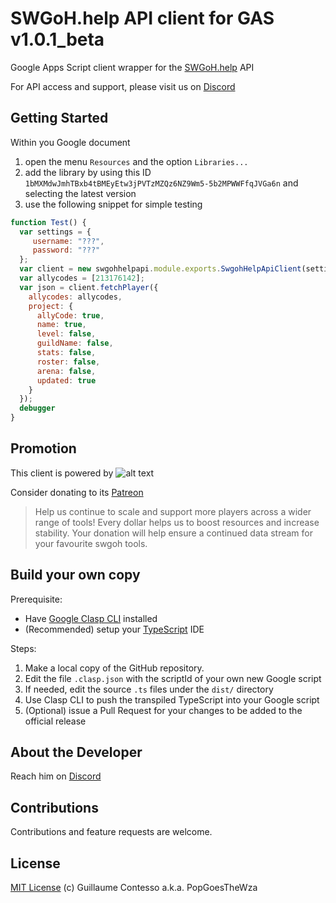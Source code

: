 # SWGoH.help API client for GAS v1.0.1_beta

Google Apps Script client wrapper for the [SWGoH.help](https://api.swgoh.help/swgoh) API

For API access and support, please visit us on [Discord](https://discord.gg/kau4XTB)

## Getting Started

Within you Google document
1. open  the menu `Resources` and the option `Libraries...`
1. add the library by using this ID `1bMXMdwJmhTBxb4tBMEyEtw3jPVTzMZQz6NZ9Wm5-5b2MPWWFfqJVGa6n` and selecting the latest version
1. use the following snippet for simple testing
```javascript
function Test() {
  var settings = {
     username: "???",
     password: "???"
  };
  var client = new swgohhelpapi.module.exports.SwgohHelpApiClient(settings);
  var allycodes = [213176142];
  var json = client.fetchPlayer({
    allycodes: allycodes,
    project: {
      allyCode: true,
      name: true,
      level: false,
      guildName: false,
      stats: false,
      roster: false,
      arena: false,
      updated: true
    }
  });
  debugger
}
```

## Promotion

This client is powered by 
![alt text](https://www.swgoh.help/img/logo.png "swgoh.help")

Consider donating to its [Patreon](https://www.patreon.com/user?u=470177)

> Help us continue to scale and support more players across a wider range of tools! Every dollar helps us to boost resources and increase stability. Your donation will help ensure a continued data stream for your favourite swgoh tools.

## Build your own copy

Prerequisite:
- Have [Google Clasp CLI](https://developers.google.com/apps-script/guides/clasp) installed
- (Recommended) setup your [TypeScript](https://developers.google.com/apps-script/guides/typescript) IDE

Steps:
1. Make a local copy of the GitHub repository.
1. Edit the file `.clasp.json` with the scriptId of your own new Google script
1. If needed, edit the source `.ts` files under the `dist/` directory
1. Use Clasp CLI to push the transpiled TypeScript into your Google script
1. (Optional) issue a Pull Request for your changes to be added to the official release

## About the Developer

Reach him on [Discord](https://discord.gg/ywzJEaQ)

## Contributions

Contributions and feature requests are welcome.

## License

[MIT License](https://github.com/labnol/apps-script-starter/blob/master/LICENSE) (c) Guillaume Contesso a.k.a. PopGoesTheWza